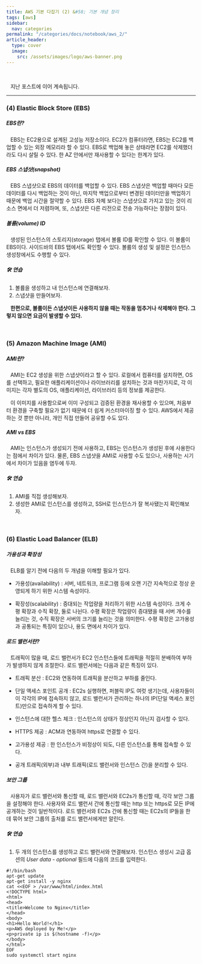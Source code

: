```yaml
---
title: AWS 기본 다잡기 (2) &#58; 기본 개념 정리
tags: [aws]
sidebar:
  nav: categories
permalink: "/categories/docs/notebook/aws_2/"
article_header:
  type: cover
  image:
    src: /assets/images/logo/aws-banner.png
---
```


<br/>

&ensp; 지난 포스트에 이어 계속됩니다.

---

### (4) Elastic Block Store (EBS)

##### EBS란?

&ensp; EBS는 EC2용으로 설계된 고성능 저장소이다. EC2가 컴퓨터라면, EBS는 EC2를 백업할 수 있는 외장 메모리라 할 수 있다. EBS로 백업해 놓은 상태라면 EC2를 삭제했더라도 다시 살릴 수 있다. 한 AZ 안에서만 재사용할 수 있다는 한계가 있다.

##### EBS 스냅샷(snapshot)

&ensp; EBS 스냅샷으로 EBS의 데이터를 백업할 수 있다. EBS 스냅샷은 백업할 때마다 모든 데이터를 다시 백업하는 것이 아닌, 마지막 백업으로부터 변경된 데이터만을 백업하기 때문에 백업 시간을 절약할 수 있다. EBS 자체 보다는 스냅샷으로 가지고 있는 것이 리소스 면에서 더 저렴하며, 또, 스냅샷은 다른 리전으로 전송 가능하다는 장점이 있다.

##### 볼륨(volume) ID

&ensp; 생성된 인스턴스의 스토리지(storage) 탭에서 볼륨 ID를 확인할 수 있다. 이 볼륨이 EBS이다. 사이드바의 EBS 탭에서도 확인할 수 있다. 볼륨의 생성 및 설정은 인스턴스 생성창에서도 수행할 수 있다.

##### 🛠️ 연습

1. 볼륨을 생성하고 내 인스턴스에 연결해보자.
2. 스냅샷을 만들어보자.

&ensp; **한편으로, 볼륨이든 스냅샷이든 사용하지 않을 때는 작동을 멈추거나 삭제해야 한다. 그렇지 않으면 요금이 발생할 수 있다.**

<br/>

### (5) Amazon Machine Image (AMI)

##### AMI란?

&ensp; AMI는 EC2 생성을 위한 스냅샷이라고 할 수 있다. 로컬에서 컴퓨터를 설치하면, OS를 선택하고, 필요한 애플리케이션이나 라이브러리를 설치하는 것과 마찬가지로, 각 이미지는 각자 별도의 OS, 애플리케이션, 라이브러리 등의 정보를 제공한다.

&ensp; 이 이미지를 사용함으로써 이미 구성되고 검증된 환경을 재사용할 수 있으며, 처음부터 환경을 구축할 필요가 없기 때문에 더 쉽게 커스터마이징 할 수 있다. AWS에서 제공하는 것 뿐만 아니라, 개인 직접 만들어 공유할 수도 있다.

##### AMI vs EBS

&ensp; AMI는 인스턴스가 생성되기 전에 사용하고, EBS는 인스턴스가 생성된 후에 사용한다는 점에서 차이가 있다. 물론, EBS 스냅샷을 AMI로 사용할 수도 있으나, 사용하는 시기에서 차이가 있음을 염두에 두자.

##### 🛠️ 연습

1. AMI를 직접 생성해보자.
2. 생성한 AMI로 인스턴스를 생성하고, SSH로 인스턴스가 잘 복사됐는지 확인해보자.

<br/>

### (6) Elastic Load Balancer (ELB)

##### 가용성과 확장성

&ensp; ELB를 알기 전에 다음의 두 개념을 이해할 필요가 있다.

- 가용성(availability) : 서버, 네트워크, 프로그램 등에 오랜 기간 지속적으로 정상 운영되게 하기 위한 시스템 속성이다.

- 확장성(scalability) : 증대되는 작업량을 처리하기 위한 시스템 속성이다. 크게 수평 확장과 수직 확장, 둘로 나뉜다. 수평 확장은 작업량이 증대됐을 때 서버 개수를 늘리는 것, 수직 확장은 서버의 크기를 늘리는 것을 의미한다. 수평 확장은 고가용성과 공통되는 특징이 있으나, 용도 면에서 차이가 있다.

##### 로드 밸런서란?

&ensp; 트래픽이 많을 때, 로드 밸런서가 EC2 인스턴스들에 트래픽을 적절히 분배하여 부하가 발생하지 않게 조절한다. 로드 밸런서에는 다음과 같은 특징이 있다.

- 트래픽 분산 : EC2와 연동하여 트래픽을 분산하고 부하를 줄인다.

- 단일 액세스 포인트 공개 : EC2s 실행하면, 퍼블릭 IP도 여럿 생기는데, 사용자들이 이 각각의 IP에 접속하지 않고, 로드 밸런서가 관리하는 하나의 IP(단일 액세스 포인트)만으로 접속하게 할 수 있다.

- 인스턴스에 대한 헬스 체크 : 인스턴스의 상태가 정상인지 아닌지 검사할 수 있다.

- HTTPS 제공 : ACM과 연동하여 https로 연결할 수 있다.

- 고가용성 제공 : 한 인스턴스가 비정상이 되도, 다른 인스턴스를 통해 접속할 수 있다.

- 공개 트래픽(외부)과 내부 트래픽(로드 밸런서와 인스턴스 간)을 분리할 수 있다.

##### 보안 그룹

&ensp; 사용자가 로드 밸런서와 통신할 때, 로드 밸런서와 EC2s가 통신할 때, 각각 보안 그룹을 설정해야 한다. 사용자와 로드 밸런서 간에 통신할 때는 http 또는 https로 모든 IP에 공개하는 것이 일반적이다. 로드 밸런서와 EC2s 간에 통신할 때는 EC2s의 IP들을 한 데 묶어 보안 그룹의 출처를 로드 밸런서에게만 알린다.

##### 🛠️ 연습

1.  두 개의 인스턴스를 생성하고 로드 밸런서와 연결해보자. 인스턴스 생성시 고급 옵션의 _User data - optional_ 필드에 다음의 코드를 입력한다.

```
#!/bin/bash
apt-get update
apt-get install -y nginx
cat <<EOF > /var/www/html/index.html
<!DOCTYPE html>
<html>
<head>
<title>Welcome to Nginx</title>
</head>
<body>
<h1>Hello World!</h1>
<p>AWS deployed by Me!</p>
<p>private ip is $(hostname -f)</p>
</body>
</html>
EOF
sudo systemctl start nginx
```
